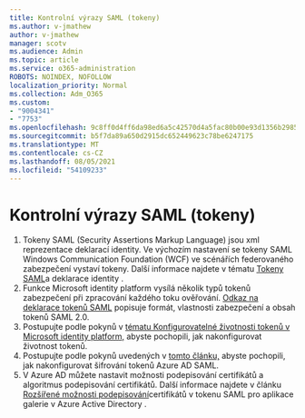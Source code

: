 ```yaml
---
title: Kontrolní výrazy SAML (tokeny)
ms.author: v-jmathew
author: v-jmathew
manager: scotv
ms.audience: Admin
ms.topic: article
ms.service: o365-administration
ROBOTS: NOINDEX, NOFOLLOW
localization_priority: Normal
ms.collection: Adm_O365
ms.custom:
- "9004341"
- "7753"
ms.openlocfilehash: 9c8ff0d4ff6da98ed6a5c42570d4a5fac80b00e93d1356b298528bd8d2c51a5f
ms.sourcegitcommit: b5f7da89a650d2915dc652449623c78be6247175
ms.translationtype: MT
ms.contentlocale: cs-CZ
ms.lasthandoff: 08/05/2021
ms.locfileid: "54109233"
---
```

# <a name="saml-assertions-tokens"></a>Kontrolní výrazy SAML (tokeny)

1. Tokeny SAML (Security Assertions Markup Language) jsou xml reprezentace deklarací identity. Ve výchozím nastavení se tokeny SAML Windows Communication Foundation (WCF) ve scénářích federovaného zabezpečení vystaví tokeny. Další informace najdete v tématu [Tokeny SAML](https://docs.microsoft.com/dotnet/framework/wcf/feature-details/saml-tokens-and-claims)a deklarace identity .
2. Funkce Microsoft identity platform vysílá několik typů tokenů zabezpečení při zpracování každého toku ověřování. [Odkaz na deklarace tokenů SAML](https://docs.microsoft.com/azure/active-directory/develop/reference-saml-tokens) popisuje formát, vlastnosti zabezpečení a obsah tokenů SAML 2.0.
3. Postupujte podle pokynů v [tématu Konfigurovatelné životnosti tokenů v Microsoft identity platform,](https://docs.microsoft.com/azure/active-directory/develop/active-directory-configurable-token-lifetimes) abyste pochopili, jak nakonfigurovat životnost tokenů.
4. Postupujte podle pokynů uvedených v [tomto článku,](https://docs.microsoft.com/azure/active-directory/manage-apps/howto-saml-token-encryption) abyste pochopili, jak nakonfigurovat šifrování tokenů Azure AD SAML.
5. V Azure AD můžete nastavit možnosti podepisování certifikátů a algoritmus podepisování certifikátů. Další informace najdete v článku [Rozšířené možnosti podepisování](https://docs.microsoft.com/azure/active-directory/manage-apps/certificate-signing-options)certifikátů v tokenu SAML pro aplikace galerie v Azure Active Directory .
